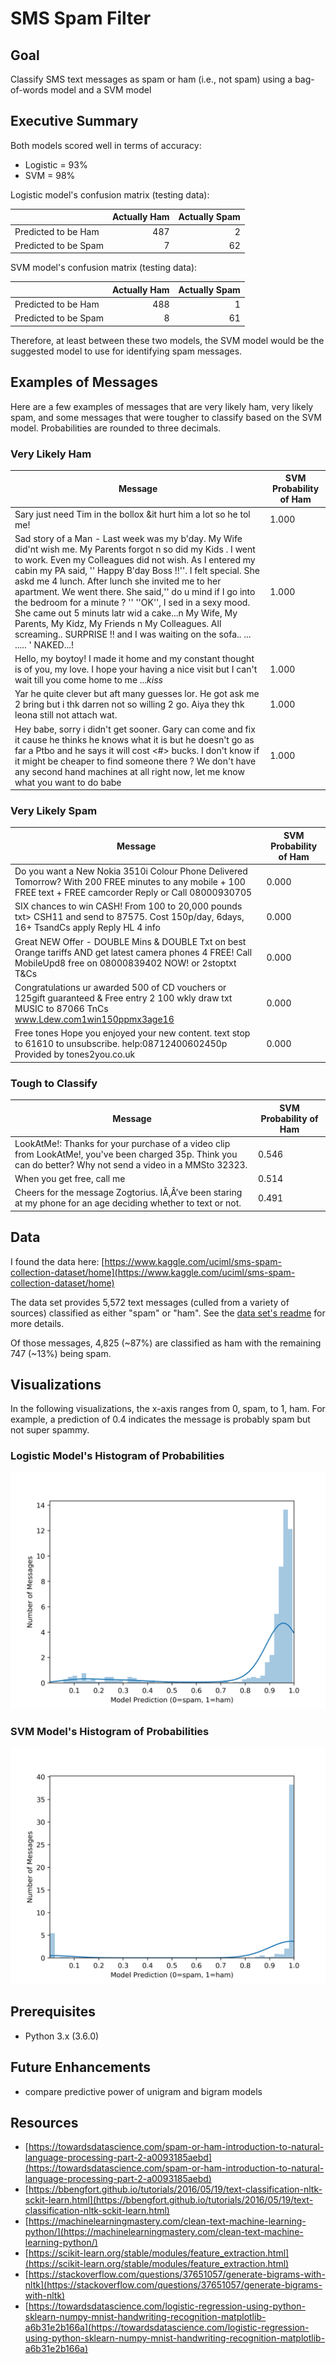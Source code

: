 # SMS Spam Filter

## Goal

Classify SMS text messages as spam or ham (i.e., not spam) using a bag-of-words model and a SVM model

## Executive Summary

Both models scored well in terms of accuracy:
* Logistic = 93%
* SVM = 98%

Logistic model's confusion matrix (testing data):

|                      | Actually Ham | Actually Spam |
|:---------------------|-------------:|--------------:|
| Predicted to be Ham  | 487          | 2             |
| Predicted to be Spam | 7            | 62            |

SVM model's confusion matrix (testing data):

|                      | Actually Ham | Actually Spam |
|:---------------------|-------------:|--------------:|
| Predicted to be Ham  | 488          | 1             |
| Predicted to be Spam | 8            | 61            |

Therefore, at least between these two models, the SVM model would be the suggested model to use for identifying spam messages.

## Examples of Messages
Here are a few examples of messages that are very likely ham, very likely spam, and some messages that were tougher to classify based on the SVM model. Probabilities are rounded to three decimals.

### Very Likely Ham

| Message                                                                                                                                                                                                                                                                                                                                                                                                                                                                                                                                                                                                      | SVM Probability of Ham |
|--------------------------------------------------------------------------------------------------------------------------------------------------------------------------------------------------------------------------------------------------------------------------------------------------------------------------------------------------------------------------------------------------------------------------------------------------------------------------------------------------------------------------------------------------------------------------------------------------------------|------------------------|
| Sary just need Tim in   the bollox &it hurt him a lot so he tol me!                                                                                                                                                                                                                                                                                                                                                                                                                                                                                                                                          | 1.000                  |
| Sad story of a Man - Last week was my b'day. My Wife did'nt wish me. My Parents forgot n so did my Kids . I went to work. Even my Colleagues did not wish. As I entered my cabin my PA said, '' Happy B'day Boss !!''. I felt special. She askd me 4 lunch. After lunch she invited me to her apartment. We went there. She said,'' do u mind if I go into the bedroom for a minute ? '' ''OK'', I sed in a sexy mood. She came out 5 minuts latr wid a cake...n My Wife, My Parents, My Kidz, My Friends n My Colleagues. All screaming.. SURPRISE !! and I was waiting on the sofa.. ... ..... ' NAKED...! | 1.000                  |
| Hello, my boytoy! I made it home and my constant thought is of you, my love. I hope your having a nice visit but I can't wait till you come home to me ...*kiss*                                                                                                                                                                                                                                                                                                                                                                                                                                             | 1.000                  |
| Yar he quite clever but aft many guesses lor. He got ask me 2 bring but i thk darren not so willing 2 go. Aiya they thk leona still not attach wat.                                                                                                                                                                                                                                                                                                                                                                                                                                                          | 1.000                  |
| Hey babe, sorry i didn't get sooner. Gary can come and fix it cause he thinks he knows what it is but he doesn't go as far a Ptbo and he says it will cost  &lt;#&gt;  bucks. I don't know if it might be cheaper to find someone there ? We don't have any second hand machines at all right now, let me know what you want to do babe                                                                                                                                                                                                                                                                      | 1.000                  |

### Very Likely Spam

| Message                                                                                                                                                          | SVM Probability of Ham |
|------------------------------------------------------------------------------------------------------------------------------------------------------------------|------------------------|
| Do you want a New Nokia 3510i Colour Phone Delivered Tomorrow? With 200 FREE minutes to any mobile + 100 FREE text + FREE camcorder Reply or Call 08000930705    | 0.000                  |
| SIX chances to win CASH! From 100 to 20,000 pounds txt> CSH11 and send to 87575. Cost 150p/day, 6days, 16+ TsandCs apply Reply HL 4 info                         | 0.000                  |
| Great NEW Offer - DOUBLE Mins & DOUBLE Txt on best Orange tariffs AND get latest camera phones 4 FREE! Call MobileUpd8 free on 08000839402 NOW! or 2stoptxt T&Cs | 0.000                  |
| Congratulations ur awarded 500 of CD vouchers or 125gift guaranteed & Free entry 2 100 wkly draw txt MUSIC to 87066 TnCs www.Ldew.com1win150ppmx3age16           | 0.000                  |
| Free tones Hope you enjoyed your new content. text stop to 61610 to unsubscribe. help:08712400602450p Provided by tones2you.co.uk                                | 0.000                  |

### Tough to Classify

| Message                                                                                                                                                      | SVM Probability of Ham |
|--------------------------------------------------------------------------------------------------------------------------------------------------------------|------------------------|
| LookAtMe!: Thanks for your purchase of a video clip from LookAtMe!, you've been charged 35p. Think you can do better? Why not send a video in a MMSto 32323. | 0.546                  |
| When you get free, call me                                                                                                                                   | 0.514                  |
| Cheers for the message Zogtorius. IÃ‚Â’ve been staring at my phone for an age deciding whether to text or not.                                               | 0.491                  |

## Data

I found the data here: [https://www.kaggle.com/uciml/sms-spam-collection-dataset/home](https://www.kaggle.com/uciml/sms-spam-collection-dataset/home)

The data set provides 5,572 text messages (culled from a variety of sources) classified as either "spam" or "ham". See the [data set's readme](https://raw.githubusercontent.com/chris-carbonell/Naive-Bayes-SMS-Spam-Filter/master/01_data/smsspamcollection/readme) for more details.

Of those messages, 4,825 (~87%) are classified as ham with the remaining 747 (~13%) being spam.

## Visualizations

In the following visualizations, the x-axis ranges from 0, spam, to 1, ham. For example, a prediction of 0.4 indicates the message is probably spam but not super spammy.

### Logistic Model's Histogram of Probabilities
![](https://raw.githubusercontent.com/chris-carbonell/Naive-Bayes-SMS-Spam-Filter/master/03_results/02_visualizations/plot_01.png?raw=true)

### SVM Model's Histogram of Probabilities
![](https://raw.githubusercontent.com/chris-carbonell/Naive-Bayes-SMS-Spam-Filter/master/03_results/02_visualizations/plot_02.png?raw=true)

## Prerequisites
* Python 3.x (3.6.0)

## Future Enhancements
* compare predictive power of unigram and bigram models

## Resources
* [https://towardsdatascience.com/spam-or-ham-introduction-to-natural-language-processing-part-2-a0093185aebd](https://towardsdatascience.com/spam-or-ham-introduction-to-natural-language-processing-part-2-a0093185aebd)
* [https://bbengfort.github.io/tutorials/2016/05/19/text-classification-nltk-sckit-learn.html](https://bbengfort.github.io/tutorials/2016/05/19/text-classification-nltk-sckit-learn.html)
* [https://machinelearningmastery.com/clean-text-machine-learning-python/](https://machinelearningmastery.com/clean-text-machine-learning-python/)
* [https://scikit-learn.org/stable/modules/feature_extraction.html](https://scikit-learn.org/stable/modules/feature_extraction.html)
* [https://stackoverflow.com/questions/37651057/generate-bigrams-with-nltk](https://stackoverflow.com/questions/37651057/generate-bigrams-with-nltk)
* [https://towardsdatascience.com/logistic-regression-using-python-sklearn-numpy-mnist-handwriting-recognition-matplotlib-a6b31e2b166a](https://towardsdatascience.com/logistic-regression-using-python-sklearn-numpy-mnist-handwriting-recognition-matplotlib-a6b31e2b166a)
